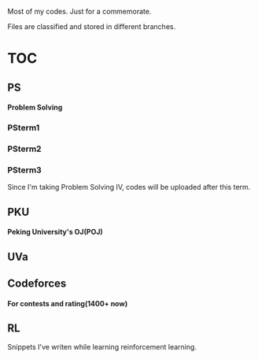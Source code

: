 Most of my codes.
Just for a commemorate.

Files are classified and stored in different branches.

# TOC

## PS

#### Problem Solving

### PSterm1

### PSterm2

### PSterm3

Since I'm taking Problem Solving IV, codes will be uploaded after this term.

## PKU

#### Peking University's OJ(POJ)

## UVa

## Codeforces

#### For contests and rating(1400+ now)

## RL

Snippets I've writen while learning reinforcement learning.
